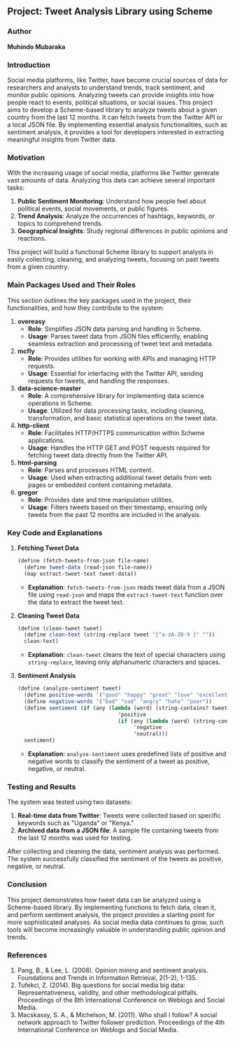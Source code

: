 ## Project: Tweet Analysis Library using Scheme

### Author
**Muhindo Mubaraka**

### Introduction
Social media platforms, like Twitter, have become crucial sources of data for researchers and analysts to understand trends, track sentiment, and monitor public opinions. Analyzing tweets can provide insights into how people react to events, political situations, or social issues. This project aims to develop a Scheme-based library to analyze tweets about a given country from the last 12 months. It can fetch tweets from the Twitter API or a local JSON file. By implementing essential analysis functionalities, such as sentiment analysis, it provides a tool for developers interested in extracting meaningful insights from Twitter data.

### Motivation
With the increasing usage of social media, platforms like Twitter generate vast amounts of data. Analyzing this data can achieve several important tasks:
1. **Public Sentiment Monitoring**: Understand how people feel about political events, social movements, or public figures.
2. **Trend Analysis**: Analyze the occurrences of hashtags, keywords, or topics to comprehend trends.
3. **Geographical Insights**: Study regional differences in public opinions and reactions.

This project will build a functional Scheme library to support analysts in easily collecting, cleaning, and analyzing tweets, focusing on past tweets from a given country.

### Main Packages Used and Their Roles
This section outlines the key packages used in the project, their functionalities, and how they contribute to the system:
1. **overeasy**
    - **Role**: Simplifies JSON data parsing and handling in Scheme.
    - **Usage**: Parses tweet data from JSON files efficiently, enabling seamless extraction and processing of tweet text and metadata.
2. **mcfly**
    - **Role**: Provides utilities for working with APIs and managing HTTP requests.
    - **Usage**: Essential for interfacing with the Twitter API, sending requests for tweets, and handling the responses.
3. **data-science-master**
    - **Role**: A comprehensive library for implementing data science operations in Scheme.
    - **Usage**: Utilized for data processing tasks, including cleaning, transformation, and basic statistical operations on the tweet data.
4. **http-client**
    - **Role**: Facilitates HTTP/HTTPS communication within Scheme applications.
    - **Usage**: Handles the HTTP GET and POST requests required for fetching tweet data directly from the Twitter API.
5. **html-parsing**
    - **Role**: Parses and processes HTML content.
    - **Usage**: Used when extracting additional tweet details from web pages or embedded content containing metadata.
6. **gregor**
    - **Role**: Provides date and time manipulation utilities.
    - **Usage**: Filters tweets based on their timestamp, ensuring only tweets from the past 12 months are included in the analysis.

### Key Code and Explanations
1. **Fetching Tweet Data**
    ```scheme
    (define (fetch-tweets-from-json file-name)
      (define tweet-data (read-json file-name))
      (map extract-tweet-text tweet-data))
    ```
    - **Explanation**: `fetch-tweets-from-json` reads tweet data from a JSON file using `read-json` and maps the `extract-tweet-text` function over the data to extract the tweet text.

2. **Cleaning Tweet Data**
    ```scheme
    (define (clean-tweet tweet)
      (define clean-text (string-replace tweet "[^a-zA-Z0-9 ]" ""))
      clean-text)
    ```
    - **Explanation**: `clean-tweet` cleans the text of special characters using `string-replace`, leaving only alphanumeric characters and spaces.

3. **Sentiment Analysis**
    ```scheme
    (define (analyze-sentiment tweet)
      (define positive-words '("good" "happy" "great" "love" "excellent"))
      (define negative-words '("bad" "sad" "angry" "hate" "poor"))
      (define sentiment (if (any (lambda (word) (string-contains? tweet word)) positive-words)
                                    'positive
                                    (if (any (lambda (word) (string-contains? tweet word)) negative-words)
                                         'negative
                                         'neutral)))
      sentiment)
    ```
    - **Explanation**: `analyze-sentiment` uses predefined lists of positive and negative words to classify the sentiment of a tweet as positive, negative, or neutral.

### Testing and Results
The system was tested using two datasets:
1. **Real-time data from Twitter**: Tweets were collected based on specific keywords such as "Uganda" or "Kenya."
2. **Archived data from a JSON file**: A sample file containing tweets from the last 12 months was used for testing.

After collecting and cleaning the data, sentiment analysis was performed. The system successfully classified the sentiment of the tweets as positive, negative, or neutral.

### Conclusion
This project demonstrates how tweet data can be analyzed using a Scheme-based library. By implementing functions to fetch data, clean it, and perform sentiment analysis, the project provides a starting point for more sophisticated analyses. As social media data continues to grow, such tools will become increasingly valuable in understanding public opinion and trends.

### References
1. Pang, B., & Lee, L. (2008). Opinion mining and sentiment analysis. Foundations and Trends in Information Retrieval, 2(1–2), 1-135.
2. Tufekci, Z. (2014). Big questions for social media big data: Representativeness, validity, and other methodological pitfalls. Proceedings of the 8th International Conference on Weblogs and Social Media.
3. Macskassy, S. A., & Michelson, M. (2011). Who shall I follow? A social network approach to Twitter follower prediction. Proceedings of the 4th International Conference on Weblogs and Social Media.